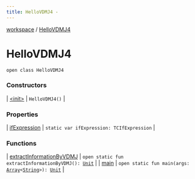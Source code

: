 ```yaml
---
title: HelloVDMJ4 - 
---
```


[workspace](../index.html) / [HelloVDMJ4](./index.html)

# HelloVDMJ4

`open class HelloVDMJ4`

### Constructors

| [&lt;init&gt;](-init-.html) | `HelloVDMJ4()` |

### Properties

| [ifExpression](if-expression.html) | `static var ifExpression: TCIfExpression` |

### Functions

| [extractInformationByVDMJ](extract-information-by-v-d-m-j.html) | `open static fun extractInformationByVDMJ(): `[`Unit`](https://kotlinlang.org/api/latest/jvm/stdlib/kotlin/-unit/index.html) |
| [main](main.html) | `open static fun main(args: `[`Array`](https://kotlinlang.org/api/latest/jvm/stdlib/kotlin/-array/index.html)`<`[`String`](https://kotlinlang.org/api/latest/jvm/stdlib/kotlin/-string/index.html)`>): `[`Unit`](https://kotlinlang.org/api/latest/jvm/stdlib/kotlin/-unit/index.html) |

